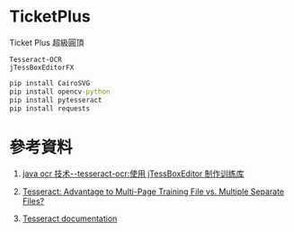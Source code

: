 # TicketPlus

Ticket Plus 超級圓頂

```install
Tesseract-OCR
jTessBoxEditorFX
```

```cmd
pip install CairoSVG
pip install opencv-python
pip install pytesseract
pip install requests
```

# 參考資料

1. [java ocr 技术--tesseract-ocr:使用 jTessBoxEditor 制作训练库](https://zhuanlan.zhihu.com/p/510318131)

2. [Tesseract: Advantage to Multi-Page Training File vs. Multiple Separate Files?](https://stackoverflow.com/questions/38018256/tesseract-advantage-to-multi-page-training-file-vs-multiple-separate-files)

3. [Tesseract documentation](https://tesseract-ocr.github.io/)
